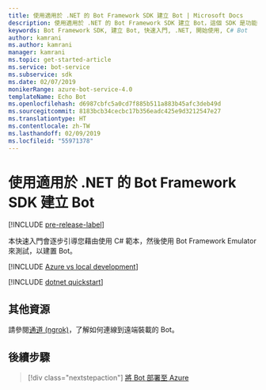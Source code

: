 ```yaml
---
title: 使用適用於 .NET 的 Bot Framework SDK 建立 Bot | Microsoft Docs
description: 使用適用於 .NET 的 Bot Framework SDK 建立 Bot，這個 SDK 是功能強大的 Bot 建構架構。
keywords: Bot Framework SDK, 建立 Bot, 快速入門, .NET, 開始使用, C# Bot
author: kamrani
ms.author: kamrani
manager: kamrani
ms.topic: get-started-article
ms.service: bot-service
ms.subservice: sdk
ms.date: 02/07/2019
monikerRange: azure-bot-service-4.0
templateName: Echo Bot
ms.openlocfilehash: d6987cbfc5a0cd7f885b511a883b45afc3deb49d
ms.sourcegitcommit: 8183bcb34cecbc17b356eadc425e9d3212547e27
ms.translationtype: HT
ms.contentlocale: zh-TW
ms.lasthandoff: 02/09/2019
ms.locfileid: "55971378"
---
```

# <a name="create-a-bot-with-the-bot-framework-sdk-for-net"></a>使用適用於 .NET 的 Bot Framework SDK 建立 Bot

[!INCLUDE [pre-release-label](../includes/pre-release-label.md)]

本快速入門會逐步引導您藉由使用 C# 範本，然後使用 Bot Framework Emulator 來測試，以建置 Bot。

[!INCLUDE [Azure vs local development](~/includes/snippet-quickstart-paths.md)]

[!INCLUDE [dotnet quickstart](~/includes/quickstart-dotnet.md)]

## <a name="additional-resources"></a>其他資源

請參閱[通道 (ngrok)](https://github.com/Microsoft/BotFramework-Emulator/wiki/Tunneling-(ngrok))，了解如何連線到遠端裝載的 Bot。

## <a name="next-steps"></a>後續步驟

> [!div class="nextstepaction"]
> [將 Bot 部署至 Azure](../bot-builder-deploy-az-cli.md)

